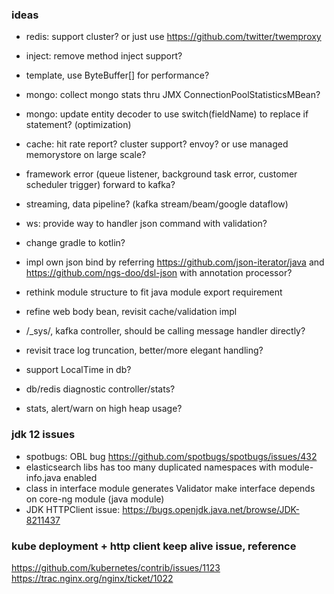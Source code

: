 ### ideas
* redis: support cluster? or just use https://github.com/twitter/twemproxy
* inject: remove method inject support? 
* template, use ByteBuffer[] for performance?
* mongo: collect mongo stats thru JMX ConnectionPoolStatisticsMBean?
* mongo: update entity decoder to use switch(fieldName) to replace if statement? (optimization)
* cache: hit rate report? cluster support? envoy? or use managed memorystore on large scale?
* framework error (queue listener, background task error, customer scheduler trigger) forward to kafka?
* streaming, data pipeline? (kafka stream/beam/google dataflow) 

* ws: provide way to handler json command with validation?
* change gradle to kotlin?
* impl own json bind by referring https://github.com/json-iterator/java and https://github.com/ngs-doo/dsl-json with annotation processor?
* rethink module structure to fit java module export requirement

* refine web body bean, revisit cache/validation impl 
* /_sys/, kafka controller, should be calling message handler directly?
* revisit trace log truncation, better/more elegant handling?
* support LocalTime in db?
* db/redis diagnostic controller/stats?
* stats, alert/warn on high heap usage? 

### jdk 12 issues
* spotbugs: OBL bug https://github.com/spotbugs/spotbugs/issues/432  
* elasticsearch libs has too many duplicated namespaces with module-info.java enabled
* class in interface module generates Validator make interface depends on core-ng module (java module)
* JDK HTTPClient issue: https://bugs.openjdk.java.net/browse/JDK-8211437

### kube deployment + http client keep alive issue, reference
https://github.com/kubernetes/contrib/issues/1123
https://trac.nginx.org/nginx/ticket/1022
